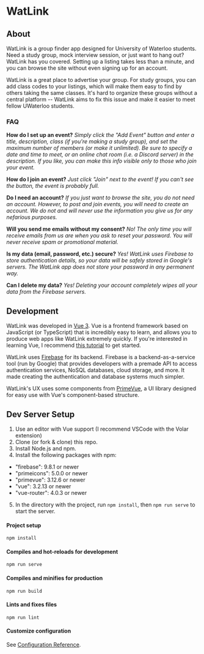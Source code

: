 # WatLink

## About
WatLink is a group finder app designed for University of Waterloo students. Need a study group, mock interview session, or just want to hang out? WatLink has you covered. Setting up a listing takes less than a minute, and you can browse the site without even signing up for an account. 

WatLink is a great place to advertise your group. For study groups, you can add class codes to your listings, which will make them easy to find by others taking the same classes. It's hard to organize these groups without a central platform -- WatLink aims to fix this issue and make it easier to meet fellow UWaterloo students.

### FAQ
**How do I set up an event?**
*Simply click the "Add Event" button and enter a title, description, class (if you're making a study group), and set the maximum number of members (or make it unlimited). Be sure to specify a date and time to meet, or an online chat room (i.e. a Discord server) in the description. If you like, you can make this info visible only to those who join your event.*

**How do I join an event?**
*Just click "Join" next to the event! If you can't see the button, the event is probably full.*

**Do I need an account?**
*If you just want to browse the site, you do not need an account. However, to post and join events, you will need to create an account. We do not and will never use the information you give us for any nefarious purposes.*

**Will you send me emails without my consent?**
*No! The only time you will receive emails from us are when you ask to reset your password. You will never receive spam or promotional material.*

**Is my data (email, password, etc.) secure?**
*Yes! WatLink uses Firebase to store authentication details, so your data will be safely stored in Google's servers. The WatLink app does not store your password in any permanent way.*

**Can I delete my data?**
*Yes! Deleting your account completely wipes all your data from the Firebase servers.*

## Development
WatLink was developed in [Vue 3](https://vuejs.org). Vue is a frontend framework based on JavaScript (or TypeScript) that is incredibly easy to learn, and allows you to produce web apps like WatLink extremely quickly. If you're interested in learning Vue, I recommend [this tutorial](https://www.youtube.com/watch?v=qZXt1Aom3Cs) to get started. 

WatLink uses [Firebase](https://firebase.google.com) for its backend. Firebase is a backend-as-a-service tool (run by Google) that provides developers with a premade API to access authentication services, NoSQL databases, cloud storage, and more. It made creating the authentication and database systems much simpler.

WatLink's UX uses some components from [PrimeVue](https://www.primefaces.org/primevue), a UI library designed for easy use with Vue's component-based structure.

## Dev Server Setup
1. Use an editor with Vue support (I recommend VSCode with the Volar extension)
2. Clone (or fork & clone) this repo.
3. Install Node.js and npm.
4. Install the following packages with npm:
  - "firebase": 9.8.1 or newer
  - "primeicons": 5.0.0 or newer
  - "primevue": 3.12.6 or newer
  - "vue": 3.2.13 or newer
  - "vue-router": 4.0.3 or newer
5. In the directory with the project, run `npm install`, then `npm run serve` to start the server.

#### Project setup
```
npm install
```

#### Compiles and hot-reloads for development
```
npm run serve
```

#### Compiles and minifies for production
```
npm run build
```

#### Lints and fixes files
```
npm run lint
```

#### Customize configuration
See [Configuration Reference](https://cli.vuejs.org/config/).
